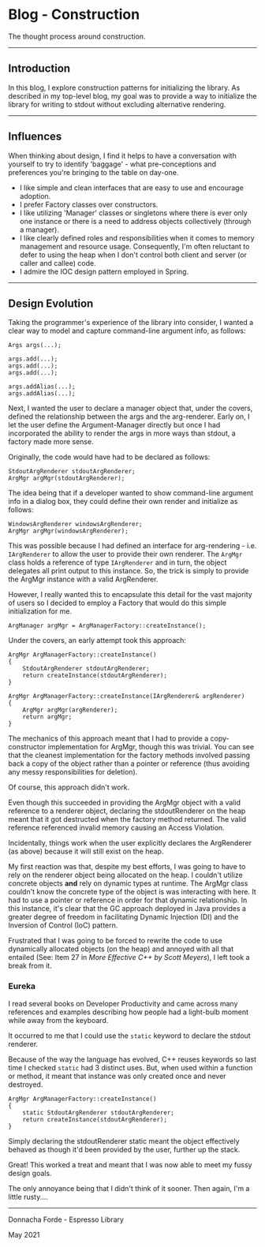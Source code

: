 # Blog - Construction
The thought process around construction. 

***
## Introduction

In this blog, I explore construction patterns for initializing the library. As described in my top-level blog, my goal was to provide a way to initialize the library for writing to stdout without excluding alternative rendering. 



***
## Influences

When thinking about design, I find it helps to have a conversation with yourself to try to identify 'baggage' - what pre-conceptions and preferences you're bringing to the table on day-one.  

* I like simple and clean interfaces that are easy to use and encourage adoption.  
* I prefer Factory classes over constructors.
* I like utilizing 'Manager' classes or singletons where there is ever only one instance or there is a need to address objects collectively (through a manager).
* I like clearly defined roles and responsibilities when it comes to memory management and resource usage. Consequently, I'm often reluctant to defer to using the heap when I don't control both client and server (or caller and callee) code. 
* I admire the IOC design pattern employed in Spring. 




***
## Design Evolution

Taking the programmer's experience of the library into consider, I wanted a clear way to model and capture command-line argument info, as follows:

	Args args(...);

	args.add(...);
	args.add(...);
	args.add(...);
	
	args.addAlias(...);
	args.addAlias(...);

Next, I wanted the user to declare a manager object that, under the covers, defined the relationship between the args and the arg-renderer. Early on, I let the user define the Argument-Manager directly but once I had incorporated the ability to render the args in more ways than stdout, a factory made more sense. 

Originally, the code would have had to be declared as follows:

	StdoutArgRenderer stdoutArgRenderer;
	ArgMgr argMgr(stdoutArgRenderer);

The idea being that if a developer wanted to show command-line argument info in a dialog box, they could define their own render and initialize as follows:

	WindowsArgRenderer windowsArgRenderer;
	ArgMgr argMgr(windowsArgRenderer);


This was possible because I had defined an interface for arg-rendering - i.e. `IArgRenderer` to allow the user to provide their own renderer. The `ArgMgr` class holds a reference of type `IArgRenderer` and in turn, the object delegates all print output to this instance. So, the trick is simply to provide the ArgMgr instance with a valid ArgRenderer. 


However, I really wanted this to encapsulate this detail for the vast majority of users so I decided to employ a Factory that would do this simple initialization for me. 

	ArgManager argMgr = ArgManagerFactory::createInstance();

Under the covers, an early attempt took this approach:

	ArgMgr ArgManagerFactory::createInstance()
	{
		StdoutArgRenderer stdoutArgRenderer;
		return createInstance(stdoutArgRenderer);
	}

	ArgMgr ArgManagerFactory::createInstance(IArgRenderer& argRenderer)
	{
		ArgMgr argMgr(argRenderer);
		return argMgr;
	}
The mechanics of this approach meant that I had to provide a copy-constructor implementation for ArgMgr, though this was trivial. You can see that the cleanest implementation for the factory methods involved passing back a copy of the object rather than a pointer or reference (thus avoiding any messy responsibilities for deletion). 


Of course, this approach didn't work. 


Even though this succeeded in providing the ArgMgr object with a valid reference to a renderer object, declaring the stdoutRenderer on the heap meant that it got destructed when the factory method returned. The valid reference referenced invalid memory causing an Access Violation. 

Incidentally, things work when the user explicitly declares the ArgRenderer (as above) because it will still exist on the heap. 

My first reaction was that, despite my best efforts, I was going to have to rely on the renderer object being allocated on the heap. I couldn't utilize concrete objects **and** rely on dynamic types at runtime. The ArgMgr class couldn't know the concrete type of the object is was interacting with here. It had to use a pointer or reference in order for that dynamic relationship. In this instance, it's clear that the GC approach deployed in Java provides a greater degree of freedom in facilitating Dynamic Injection (DI) and the Inversion of Control (IoC) pattern. 

Frustrated that I was going to be forced to rewrite the code to use dynamically allocated objects (on the heap) and annoyed with all that entailed (See: Item 27 in _More Effective C++ by Scott Meyers_), I left took a break from it. 
	

### Eureka

I read several books on Developer Productivity and came across many references and examples describing how people had a light-bulb moment while away from the keyboard. 

It occurred to me that I could use the `static` keyword to declare the stdout renderer. 

Because of the way the language has evolved, C++ reuses keywords so last time I checked `static` had 3 distinct uses. But, when used within a function or method, it meant that instance was only created once and never destroyed. 

	ArgMgr ArgManagerFactory::createInstance()
	{
		static StdoutArgRenderer stdoutArgRenderer;
		return createInstance(stdoutArgRenderer);
	}

Simply declaring the stdoutRenderer static meant the object effectively behaved as though it'd been provided by the user, further up the stack. 

Great! This worked a treat and meant that I was now able to meet my fussy design goals. 

The only annoyance being that I didn't think of it sooner. Then again, I'm a little rusty.... 

***
Donnacha Forde - Espresso Library

May 2021

